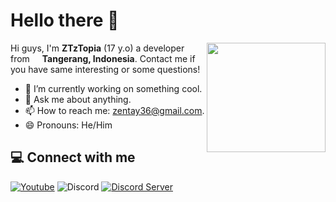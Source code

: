 # Hello there 👋

<img align="right" src="https://media.giphy.com/media/f6hnhHkks8bk4jwjh3/giphy.gif" width="190" height="175" />

Hi guys, I'm **ZTzTopia** (17 y.o) a developer from <img src="https://cdn.discordapp.com/attachments/773831752271527946/912953010408271902/323372.png" width="12" /> **Tangerang, Indonesia**. Contact me if you have same interesting or some questions!
- 🔭 I’m currently working on something cool.
- 💬 Ask me about anything.
- 📫 How to reach me: [zentay36@gmail.com](mailto:zentay36@gmail.com).
- 😄 Pronouns: He/Him

<!--## 🧑‍💻Languages & tools
<div align="left">
 <img src="https://cdn.jsdelivr.net/gh/devicons/devicon@develop/icons/c/c-original.svg" width="32" />
 <img src="https://cdn.jsdelivr.net/gh/devicons/devicon@develop/icons/cplusplus/cplusplus-original.svg" width="32" />
 <img src="https://cdn.jsdelivr.net/gh/devicons/devicon@develop/icons/cmake/cmake-original.svg" width="32" />
 
 <img src="https://cdn.jsdelivr.net/gh/devicons/devicon@develop/icons/csharp/csharp-original.svg" width="32" />
 <img src="https://cdn.jsdelivr.net/gh/devicons/devicon@develop/icons/dot-net/dot-net-plain.svg" width="32" />
 <img src="https://cdn.jsdelivr.net/gh/devicons/devicon@develop/icons/nuget/nuget-original.svg" width="32" />
 
 <img src="https://cdn.jsdelivr.net/gh/devicons/devicon@develop/icons/java/java-original.svg" width="32" />
 <img src="https://cdn.jsdelivr.net/gh/devicons/devicon@develop/icons/kotlin/kotlin-original.svg" width="32" />
 <img src="https://cdn.jsdelivr.net/gh/devicons/devicon@develop/icons/gradle/gradle-plain.svg" width="32" />
 <img src="https://cdn.jsdelivr.net/gh/devicons/devicon@develop/icons/groovy/groovy-original.svg" width="32" />
 
 <img src="https://cdn.jsdelivr.net/gh/devicons/devicon@develop/icons/javascript/javascript-original.svg" width="32" />
 <img src="https://cdn.jsdelivr.net/gh/devicons/devicon@develop/icons/typescript/typescript-original.svg" width="32" />
 <img src="https://cdn.jsdelivr.net/gh/devicons/devicon/icons/eslint/eslint-original.svg" width="32" />
 <img src="https://cdn.jsdelivr.net/gh/devicons/devicon@develop/icons/nodejs/nodejs-original.svg" width="32" />
 <img src="https://cdn.jsdelivr.net/gh/devicons/devicon@develop/icons/npm/npm-original-wordmark.svg" width="32" />
 <img src="https://cdn.jsdelivr.net/gh/devicons/devicon@develop/icons/yarn/yarn-original.svg" width="32" />
 <img src="https://cdn.jsdelivr.net/gh/devicons/devicon@develop/icons/discordjs/discordjs-plain.svg" width="32" />
 
 <img src="https://cdn.jsdelivr.net/gh/devicons/devicon@develop/icons/rust/rust-plain.svg" width="32" />
 
 <img src="https://cdn.jsdelivr.net/gh/devicons/devicon@develop/icons/go/go-original-wordmark.svg" width="32" />
 
 <img src="https://cdn.jsdelivr.net/gh/devicons/devicon@develop/icons/php/php-original.svg" width="32" />
 <img src="https://cdn.jsdelivr.net/gh/devicons/devicon@develop/icons/codeigniter/codeigniter-plain.svg" width="32" />
 <img src="https://cdn.jsdelivr.net/gh/devicons/devicon@develop/icons/laravel/laravel-original.svg" width="32" />
 
 <img src="https://cdn.jsdelivr.net/gh/devicons/devicon@develop/icons/visualstudio/visualstudio-plain.svg" width="32" />
 <img src="https://cdn.jsdelivr.net/gh/devicons/devicon@develop/icons/vscode/vscode-original.svg" width="32" />
 <img src="https://cdn.jsdelivr.net/gh/devicons/devicon@develop/icons/jetbrains/jetbrains-original.svg" width="32" />
 <img src="https://cdn.jsdelivr.net/gh/devicons/devicon@develop/icons/unity/unity-plain.svg" width="32" />
 <img src="https://cdn.jsdelivr.net/gh/devicons/devicon/icons/vim/vim-original.svg" width="32" />
 
 <img src="https://cdn.jsdelivr.net/gh/devicons/devicon@develop/icons/html5/html5-original.svg" width="32" />
 <img src="https://cdn.jsdelivr.net/gh/devicons/devicon@develop/icons/css3/css3-original.svg" width="32" />
 <img src="https://cdn.jsdelivr.net/gh/devicons/devicon@develop/icons/bootstrap/bootstrap-original.svg" width="32" />
 <img src="https://cdn.jsdelivr.net/gh/devicons/devicon@develop/icons/tailwindcss/tailwindcss-plain.svg" width="32" />
 
 <img src="https://cdn.jsdelivr.net/gh/devicons/devicon/icons/lua/lua-original-wordmark.svg" width="32" />
 
 <img src="https://cdn.jsdelivr.net/gh/devicons/devicon@develop/icons/mysql/mysql-original.svg" width="32" />
 <img src="https://cdn.jsdelivr.net/gh/devicons/devicon@develop/icons/redis/redis-original.svg" width="32" />
 <img src="https://cdn.jsdelivr.net/gh/devicons/devicon@develop/icons/mongodb/mongodb-original.svg" width="32" />
 <img src="https://cdn.jsdelivr.net/gh/devicons/devicon@develop/icons/postgresql/postgresql-plain.svg" width="32" />
 
 <img src="https://cdn.jsdelivr.net/gh/devicons/devicon@develop/icons/figma/figma-original.svg" width="32" />
 <img src="https://cdn.jsdelivr.net/gh/devicons/devicon/icons/markdown/markdown-original.svg" width="32" />
</div>

## ⚡ My stats
<div align="left">
    <img width="390" alt="🦑" src="https://github.com/ZTzTopia/ZTzTopia/blob/master/metrics.plugin.activity.svg">
    <img width="390" alt="🦑" src="https://github.com/ZTzTopia/ZTzTopia/blob/master/metrics.classic.svg">
    <img width="390" alt="🦑" src="https://github.com/ZTzTopia/ZTzTopia/blob/master/metrics.plugin.wakatime.svg">
    <img width="390" alt="🦑" src="https://github.com/ZTzTopia/ZTzTopia/blob/master/metrics.plugin.leetcode.svg">
</div>-->

## 💻 Connect with me
[![Youtube](https://img.shields.io/badge/-Youtube-c4302b?style=flat-square&logo=youtube&logoColor=white)](https://youtube.com/c/ZTzTopia702)
![Discord](https://img.shields.io/badge/-ztz%231364-7289da?style=flat-square&logo=discord&logoColor=white)
[![Discord Server](https://img.shields.io/badge/-Discord%20Server-7289da?style=flat-square&logo=discord&logoColor=white)](https://discord.gg/W6CssGTTK6)

<!--
**ZTzTopia/ZTzTopia** is a ✨ _special_ ✨ repository because its `README.md` (this file) appears on your GitHub profile.

Here are some ideas to get you started:

- 🔭 I’m currently working on ...
- 🌱 I’m currently learning ...
- 👯 I’m looking to collaborate on ...
- 🤔 I’m looking for help with ...
- 💬 Ask me about ...
- 📫 How to reach me: ...
- 😄 Pronouns: ...
- ⚡ Fun fact: ...
-->

